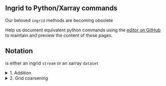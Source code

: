 ## Ingrid to Python/Xarray commands

Our beloved `ingrid` methods are becoming obsolete

Help us document equivalent python commands using the [editor on GitHub](https://github.com/naomi-henderson/ingrid2python/edit/main/docs/index.md) to maintain and preview the content of these pages.

## Notation
<ds> is either an ingrid `stream` or an xarray `dataset`

<details>
  <summary>1. Addition</summary>
<p>  
In ingrid, compatible objects (streams, numbers) can be added together element by element

```
%ingrid:
<ds1> <ds2> add
```

In python, compatible objects (xarray datasets/dataarrays, numbers) can also be added together
```
#python:
<ds1> + <ds2>
```

</p>
</details>

<details>
  <summary>2. Grid coarsening </summary>
<p>  

```
%ingrid:
<ds> time 12 boxAverage
```

```
#python:
<ds>.coarsen(time=12,boundary='trim').mean()
# change `.mean()` to `.max()` to get the maximum value in each box
```
</p>
</details>

